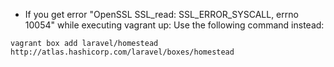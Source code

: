 - If you get error "OpenSSL SSL_read: SSL_ERROR_SYSCALL, errno 10054" while executing vagrant up:
Use the following command instead:
```shell
vagrant box add laravel/homestead http://atlas.hashicorp.com/laravel/boxes/homestead
```

